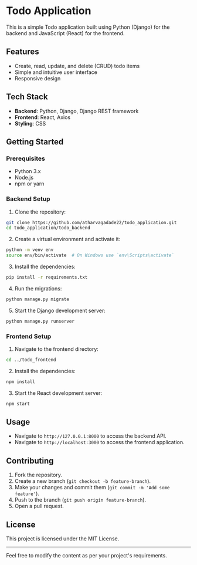 # Todo Application

This is a simple Todo application built using Python (Django) for the backend and JavaScript (React) for the frontend.

## Features

- Create, read, update, and delete (CRUD) todo items
- Simple and intuitive user interface
- Responsive design

## Tech Stack

- **Backend**: Python, Django, Django REST framework
- **Frontend**: React, Axios
- **Styling**: CSS

## Getting Started

### Prerequisites

- Python 3.x
- Node.js
- npm or yarn

### Backend Setup

1. Clone the repository:

```bash
git clone https://github.com/atharvagadade22/todo_application.git
cd todo_application/todo_backend
```

2. Create a virtual environment and activate it:

```bash
python -m venv env
source env/bin/activate  # On Windows use `env\Scripts\activate`
```

3. Install the dependencies:

```bash
pip install -r requirements.txt
```

4. Run the migrations:

```bash
python manage.py migrate
```

5. Start the Django development server:

```bash
python manage.py runserver
```

### Frontend Setup

1. Navigate to the frontend directory:

```bash
cd ../todo_frontend
```

2. Install the dependencies:

```bash
npm install
```

3. Start the React development server:

```bash
npm start
```

## Usage

- Navigate to `http://127.0.0.1:8000` to access the backend API.
- Navigate to `http://localhost:3000` to access the frontend application.

## Contributing

1. Fork the repository.
2. Create a new branch (`git checkout -b feature-branch`).
3. Make your changes and commit them (`git commit -m 'Add some feature'`).
4. Push to the branch (`git push origin feature-branch`).
5. Open a pull request.

## License

This project is licensed under the MIT License.

---

Feel free to modify the content as per your project's requirements.
